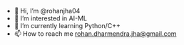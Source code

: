 - 👋 Hi, I’m @rohanjha04
- 👀 I’m interested in AI-ML
- 🌱 I’m currently learning Python/C++
- 📫 How to reach me rohan.dharmendra.jha@gmail.com

<!---
rohanjha04/rohanjha04 is a ✨ special ✨ repository because its `README.md` (this file) appears on your GitHub profile.
You can click the Preview link to take a look at your changes.
--->
